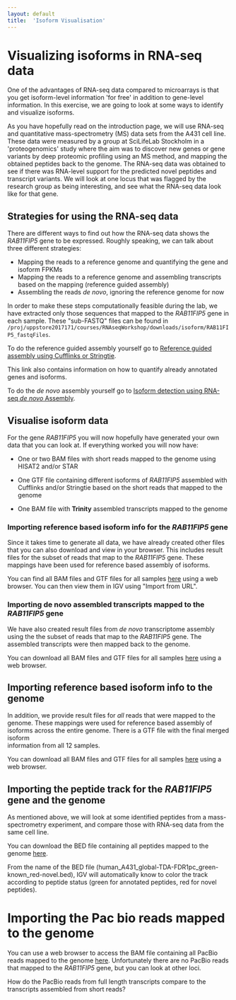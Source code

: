 ```yaml
---
layout: default
title:  'Isoform Visualisation'
---
```


# Visualizing isoforms in RNA-seq data


One of the advantages of RNA-seq data compared to microarrays is that you get 
isoform-level information 'for free' in addition to gene-level information. 
In this exercise, we are going to look at some ways to identify and visualize isoforms.

 As you have hopefully read on the introduction page, we will use RNA-seq and quantitative 
mass-spectrometry (MS) data sets from the A431 cell line. These data were measured by a 
group at SciLifeLab Stockholm in a 'proteogenomics' study where the aim was to discover 
new genes or gene variants by deep proteomic profiling using an MS method, and mapping 
the obtained peptides back to the genome. 
The RNA-seq data was obtained to see if there was RNA-level support for the predicted novel 
peptides and transcript variants. We will look at one locus that was flagged by the research 
group as being interesting, and see what the RNA-seq data look like for that gene.


## Strategies for using the RNA-seq data

There are different ways to find out how the RNA-seq data shows the *RAB11FIP5* gene to 
be expressed. Roughly speaking, we can talk about three different strategies:

*	Mapping the reads to a reference genome and quantifying the gene and isoform FPKMs  
*	Mapping the reads to a reference genome and assembling transcripts based on the mapping (reference guided assembly)  
*	Assembling the reads *de novo*, ignoring the reference genome for now  


In order to make these steps computationally feasible during the lab, we have extracted 
only those sequences that mapped to the *RAB11FIP5* gene in each sample. These "sub-FASTQ" 
files can be found in ``/proj/uppstore2017171/courses/RNAseqWorkshop/downloads/isoform/RAB11FIP5_fastqFiles``.
 

To do the reference guided assembly yourself go to [Reference guided assembly using Cufflinks or Stringtie](isoform-lab). 

This link also contains information on how to quantify already annotated genes and isoforms.

To do the *de novo* assembly yourself go to [Isoform detection using RNA-seq *de novo* Assembly](isoform-denovo).



## Visualise isoform data

For the gene *RAB11FIP5* you will now hopefully have generated your own data that you can look at. 
If everything worked you will now have:

 * One or two BAM files with short reads mapped to the genome using HISAT2 and/or STAR 

 * One GTF file containing different isoforms of *RAB11FIP5* assembled with Cufflinks and/or Stringtie based on the short reads that mapped to the genome
 
 * One BAM file with **Trinity** assembled transcripts mapped to the genome


### Importing reference based isoform info for the *RAB11FIP5* gene

Since it takes time to generate all data, we have already created other files that you can also download and view in your browser. This includes result files for the subset of reads that map to the *RAB11FIP5* gene. These mappings have been used for reference based assembly of isoforms. 

You can find all BAM files and GTF files for all samples [here](https://export.uppmax.uu.se/b2013006/downloads/courses/RNAseqWorkshop/isoform/otherData/refBasedAssembly/RAB11FIP5) using a web browser. You can then view them in IGV using "Import from URL".

### Importing de novo assembled transcripts mapped to the *RAB11FIP5* gene

We have also created result files from *de novo* transcriptome assembly using the the subset of reads that map to the *RAB11FIP5* gene. The assembled transcripts were
then mapped back to the genome. 

You can download all BAM files and GTF files for all samples [here](https://export.uppmax.uu.se/b2013006/downloads/courses/RNAseqWorkshop/isoform/otherData/deNovo/BAMfiles) using a web browser.


## Importing reference based isoform info to the genome

In addition, we provide result files for *all* reads that were mapped to the genome. These mappings were used for 
reference based assembly of isoforms across the entire genome. There is a GTF file with the final merged isoform  
information from all 12 samples.  

You can download all BAM files and GTF files for all samples [here](https://export.uppmax.uu.se/b2013006/downloads/courses/RNAseqWorkshop/isoform/otherData/refBasedAssembly/Genome) using a web browser.

## Importing the peptide track for the *RAB11FIP5* gene and the genome                                                           

As mentioned above, we will look at some identified peptides from a mass-spectrometry 
experiment, and compare those with RNA-seq data from the same cell line.

You can download the BED file containing all peptides mapped to the genome [here](https://export.uppmax.uu.se/b2013006/downloads/courses/RNAseqWorkshop/isoform/otherData).


From the name of the BED file (human_A431_global-TDA-FDR1pc_green-known_red-novel.bed), IGV will automatically know to color the track according to peptide status
(green for annotated peptides, red for novel peptides).


# Importing the Pac bio reads mapped to the genome                                                         

You can use a web browser to access the BAM file containing all PacBio reads mapped to the genome [here](https://export.uppmax.uu.se/b2013006/downloads/courses/RNAseqWorkshop/isoform/otherData/). Unfortunately there are no PacBio reads that mapped to the *RAB11FIP5* gene, but you can look at other loci.

How do the PacBio reads from full length transcripts compare to the transcripts assembled from short reads?






















